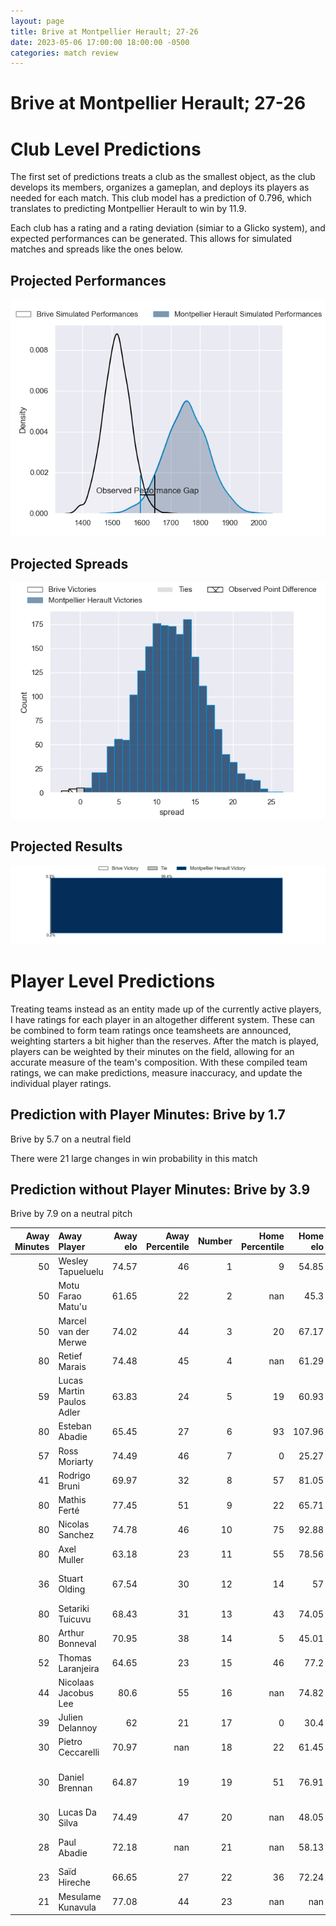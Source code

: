 ```yaml
---  
layout: page  
title: Brive at Montpellier Herault; 27-26  
date: 2023-05-06 17:00:00 18:00:00 -0500  
categories: match review  
---
```

# Brive at Montpellier Herault; 27-26

# Club Level Predictions


The first set of predictions treats a club as the smallest object, as the club develops its members, organizes a gameplan, and deploys its players as needed for each match. This club model has a prediction of 0.796, which translates to predicting Montpellier Herault to win by 11.9.

Each club has a rating and a rating deviation (simiar to a Glicko system), and expected performances can be generated. This allows for simulated matches and spreads like the ones below.
## Projected Performances


![Projected Performances](plots/performances_2023-05-06-MontpellierHerault-Brive.png)
## Projected Spreads


![Projected Spreads](plots/spreads_2023-05-06-MontpellierHerault-Brive.png)
## Projected Results


![Projected Results](plots/resultbar_2023-05-06-MontpellierHerault-Brive.png)
# Player Level Predictions


Treating teams instead as an entity made up of the currently active players, I have ratings for each player in an altogether different system. These can be combined to form team ratings once teamsheets are announced, weighting starters a bit higher than the reserves. After the match is played, players can be weighted by their minutes on the field, allowing for an accurate measure of the team's composition. With these compiled team ratings, we can make predictions, measure inaccuracy, and update the individual player ratings.
## Prediction with Player Minutes: Brive by 1.7


Brive by 5.7 on a neutral field

There were 21 large changes in win probability in this match
## Prediction without Player Minutes: Brive by 3.9


Brive by 7.9 on a neutral pitch



|   Away Minutes | Away Player               |   Away elo |   Away Percentile |   Number |   Home Percentile |   Home elo | Home Player                         |   Home Minutes |
|---------------:|:--------------------------|-----------:|------------------:|---------:|------------------:|-----------:|:------------------------------------|---------------:|
|             50 | Wesley Tapueluelu         |      74.57 |                46 |        1 |                 9 |      54.85 | Enzo Forletta                       |             51 |
|             50 | Motu Farao Matu'u         |      61.65 |                22 |        2 |               nan |      45.3  | Curtis Langdon                      |             47 |
|             50 | Marcel van der Merwe      |      74.02 |                44 |        3 |                20 |      67.17 | Titi Lamositele                     |             45 |
|             80 | Retief Marais             |      74.48 |                45 |        4 |               nan |      61.29 | Florian Verhaeghe                   |             50 |
|             59 | Lucas Martin Paulos Adler |      63.83 |                24 |        5 |                19 |      60.93 | Bastien Chalureau                   |             62 |
|             80 | Esteban Abadie            |      65.45 |                27 |        6 |                93 |     107.96 | Lenni Nouchi                        |             80 |
|             57 | Ross Moriarty             |      74.49 |                46 |        7 |                 0 |      25.27 | Alexandre Bécognée                  |             80 |
|             41 | Rodrigo Bruni             |      69.97 |                32 |        8 |                57 |      81.05 | Zach Mercer                         |             80 |
|             80 | Mathis Ferté              |      77.45 |                51 |        9 |                22 |      65.71 | Léo Coly                            |             39 |
|             80 | Nicolas Sanchez           |      74.78 |                46 |       10 |                75 |      92.88 | Paolo Garbisi                       |             80 |
|             80 | Axel Muller               |      63.18 |                23 |       11 |                55 |      78.56 | George Bridge                       |             80 |
|             36 | Stuart Olding             |      67.54 |                30 |       12 |                14 |      57    | Jan Lodewyk Serfontein              |             50 |
|             80 | Setariki Tuicuvu          |      68.43 |                31 |       13 |                43 |      74.05 | Thomas Darmon                       |             80 |
|             80 | Arthur Bonneval           |      70.95 |                38 |       14 |                 5 |      45.01 | Julien Tisseron                     |             80 |
|             52 | Thomas Laranjeira         |      64.65 |                23 |       15 |                46 |      77.2  | Anthony Bouthier                    |             80 |
|             44 | Nicolaas Jacobus Lee      |      80.6  |                55 |       16 |               nan |      74.82 | Gela Aprasidze                      |             41 |
|             39 | Julien Delannoy           |      62    |                21 |       17 |                 0 |      30.4  | Mohamed Haouas                      |             35 |
|             30 | Pietro Ceccarelli         |      70.97 |               nan |       18 |                22 |      61.45 | Vincent Giudicelli                  |             33 |
|             30 | Daniel Brennan            |      64.87 |                19 |       19 |                51 |      76.91 | Nicolaas Jacobus Janse van Rensburg |             30 |
|             30 | Lucas Da Silva            |      74.49 |                47 |       20 |               nan |      48.05 | Pierre Lucas                        |             30 |
|             28 | Paul Abadie               |      72.18 |               nan |       21 |               nan |      58.13 | Simon-Pierre Chauvac                |             29 |
|             23 | Saïd Hireche              |      66.65 |                27 |       22 |                36 |      72.24 | Tyler Evan Duguid                   |             18 |
|             21 | Mesulame Kunavula         |      77.08 |                44 |       23 |               nan |     nan    | nan                                 |            nan |

